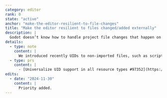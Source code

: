 ```yaml
---
category: editor
rank: 0
state: "active"
anchor: "make-the-editor-resilient-to-file-changes"
title: "Make the editor resilient to files changed/added externally"
description: |
  Godot doesn’t know how to handle project file changes that happen on non-imported files, such as scripts, when it happens outside of the editor. This can be a common occurrence for users that use an external code editor. This can lead to numerous errors and inconveniences, such as scenes refusing to load. We intend to make this a relic of the past.
details:
  - type: note
    content: |
      We introduced recently UIDs to non-imported files, such as scripts, in Godot 4.4.dev5. We need testing though to fully make sure that it solves our issues.
  - type: prs
    content: |
      - [Universalize UID support in all resource types #97352](https://github.com/godotengine/godot/pull/97352)
edits:
  - date: "2024-11-30"
    content: |
      Priority added.
---
```

